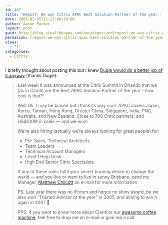 ```yaml
---
id: 107
title: 'Repost: We won Citrix APAC Best Solution Partner of the year - and we&#8217;re hiring'
date: 2007-02-05T21:21:00+10:00
author: Aaron Parker
layout: post
guid: http://blog.stealthpuppy.com/uncategorized/repost-we-won-citrix-apac-best-solution-partner-of-the-year-and-were-hiring
permalink: /repost-we-won-citrix-apac-best-solution-partner-of-the-year-and-were-hiring/
views:
  - "1"
categories:
  - Citrix
---
```

I briefly thought about posting this but I knew [Dugie would do a better job of it anyway](http://blogs.virtualserver.tv/blogs/dugie/archive/2007/02/06/w00t-we-won-citrix-apac-best-solution-partner-of-the-year-and-we-re-hiring.aspx) (thanks Dugie):

> Last week it was announced at the Citrix Summit in Orlando that we (as in Clariti) are the Best APAC Solution Partner of the year - how cool is that?!
> 
> Well Ok, I may be biased but I think its way cool. APAC covers Japan, Korea, Taiwan, Hong Kong, Greater China, Singapore, India, PNG, Australia, and New Zealand. Close to 700 Citrix partners, and US$100M in sales &#8212; and we won!
> 
> We&#8217;re also hiring (actually we&#8217;re always looking for great people) for:
> 
>   * Pre-Sales, Technical Architects
>   * Team Leaders
>   * Technical Account Managers
>   * Level 1 Help Desk
>   * High End Senior Citrix Specialists
> 
> If any of these roles fulfil your secret burning desire to change the world &#8212; and you live or want to live in sunny Brisbane, send my Manager, <a href="mailto:recruitment@clariti.com.au" target="_blank">Matthew Chilcott</a> an e-mail for more information.
> 
> PS: Last year there was no iForum and hence no shiny award, be we also won &#8220;Trusted Advisor of the year&#8221; in 2005, and aiming to win it again in 2007 🙂
> 
> PPS: If you want to know more about Clariti or our <a href="http://www.cudakitchen.com/catalog-product.php?p_ref=248" target="_blank">awesome coffee machine</a>, feel free to drop me an e-mail or give me a call.
